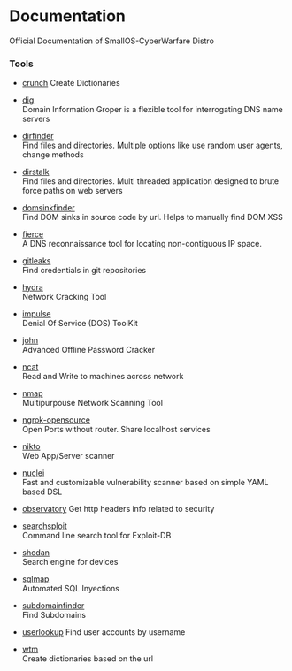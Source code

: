 # Documentation

Official Documentation of SmallOS-CyberWarfare Distro

### Tools
- [crunch](https://github.com/smallOS-cyberwarfare/smallOS-cyberwarfare/blob/master/docs/Tools/crunch/README.md)
Create Dictionaries 

- [dig](https://github.com/smallOS-cyberwarfare/smallOS-cyberwarfare/blob/master/docs/Tools/dig/README.md)  
Domain Information Groper is a flexible tool for interrogating DNS name servers  
  
- [dirfinder](https://github.com/smallOS-cyberwarfare/smallOS-cyberwarfare/blob/master/docs/Tools/dirfinder/README.md)  
Find files and directories. Multiple options like use random user agents, change methods   
- [dirstalk](https://github.com/smallOS-cyberwarfare/smallOS-cyberwarfare/blob/master/docs/Tools/dirstalk/README.md)  
Find files and directories. Multi threaded application designed to brute force paths on web servers  
  
- [domsinkfinder](https://github.com/smallOS-cyberwarfare/smallOS-cyberwarfare/blob/master/docs/Tools/domsinkfinder/README.md)  
Find DOM sinks in source code by url. Helps to manually find DOM XSS  

- [fierce](https://github.com/smallOS-cyberwarfare/smallOS-cyberwarfare/blob/master/docs/Tools/fierce/README.md)  
A DNS reconnaissance tool for locating non-contiguous IP space.
  
- [gitleaks](https://github.com/smallOS-cyberwarfare/smallOS-cyberwarfare/blob/master/docs/Tools/gitleaks/README.md)  
Find credentials in git repositories

- [hydra](https://github.com/smallOS-cyberwarfare/smallOS-cyberwarfare/blob/master/docs/Tools/hydra/README.md)  
Network Cracking Tool

- [impulse](https://github.com/smallOS-cyberwarfare/smallOS-cyberwarfare/blob/master/docs/Tools/impulse/README.md)  
Denial Of Service (DOS) ToolKit  

- [john](https://github.com/smallOS-cyberwarfare/smallOS-cyberwarfare/blob/master/docs/Tools/john/README.md)  
Advanced Offline Password Cracker
  
- [ncat](https://github.com/smallOS-cyberwarfare/smallOS-cyberwarfare/blob/master/docs/Tools/ncat/README.md)  
Read and Write to machines across network

- [nmap](https://github.com/smallOS-cyberwarfare/smallOS-cyberwarfare/blob/master/docs/Tools/nmap/README.md)  
Multipurpouse Network Scanning Tool  
   
- [ngrok-opensource](https://github.com/smallOS-cyberwarfare/smallOS-cyberwarfare/blob/master/docs/Tools/ngrok/README.md)  
Open Ports without router. Share localhost services

- [nikto](https://github.com/smallOS-cyberwarfare/smallOS-cyberwarfare/blob/master/docs/Tools/nikto/README.md)  
Web App/Server scanner
  
- [nuclei](https://github.com/smallOS-cyberwarfare/smallOS-cyberwarfare/blob/master/docs/Tools/nuclei/README.md)  
Fast and customizable vulnerability scanner based on simple YAML based DSL  

- [observatory](https://github.com/smallOS-cyberwarfare/smallOS-cyberwarfare/blob/master/docs/Tools/observatory/README.md)
Get http headers info related to security 

- [searchsploit](https://github.com/smallOS-cyberwarfare/smallOS-cyberwarfare/blob/master/docs/Tools/searchsploit/README.md)  
Command line search tool for Exploit-DB 

- [shodan](https://github.com/smallOS-cyberwarfare/smallOS-cyberwarfare/blob/master/docs/Tools/shodan/README.md)  
Search engine for devices 
  
- [sqlmap](https://github.com/smallOS-cyberwarfare/smallOS-cyberwarfare/blob/master/docs/Tools/sqlmap/README.md)  
Automated SQL Inyections  
  
- [subdomainfinder](https://github.com/smallOS-cyberwarfare/smallOS-cyberwarfare/blob/master/docs/Tools/subdomainfinder/README.md)  
Find Subdomains 

- [userlookup](https://github.com/smallOS-cyberwarfare/smallOS-cyberwarfare/blob/master/docs/Tools/userlookup/README.md)
Find user accounts by username  

- [wtm](https://github.com/smallOS-cyberwarfare/smallOS-cyberwarfare/blob/master/docs/Tools/wtm/README.md)  
Create dictionaries based on the url
